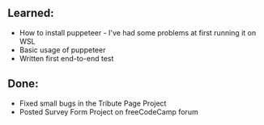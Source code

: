 ## Learned:
* How to install puppeteer - I've had some problems at first running it on WSL
* Basic usage of puppeteer
* Written first end-to-end test

## Done:
* Fixed small bugs in the Tribute Page Project
* Posted Survey Form Project on freeCodeCamp forum

